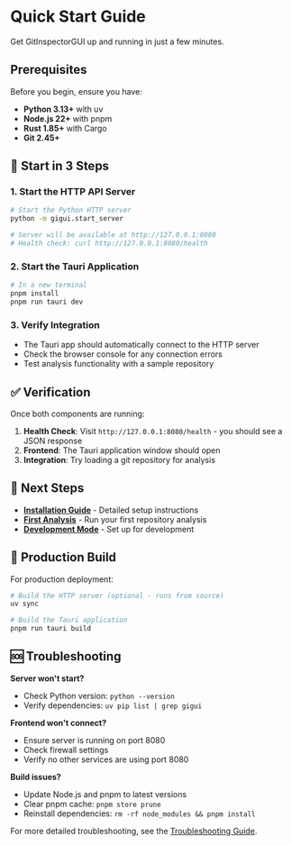 # Quick Start Guide

Get GitInspectorGUI up and running in just a few minutes.

## Prerequisites

Before you begin, ensure you have:

-   **Python 3.13+** with uv
-   **Node.js 22+** with pnpm
-   **Rust 1.85+** with Cargo
-   **Git 2.45+**

## 🚀 Start in 3 Steps

### 1. Start the HTTP API Server

```bash
# Start the Python HTTP server
python -m gigui.start_server

# Server will be available at http://127.0.0.1:8080
# Health check: curl http://127.0.0.1:8080/health
```

### 2. Start the Tauri Application

```bash
# In a new terminal
pnpm install
pnpm run tauri dev
```

### 3. Verify Integration

-   The Tauri app should automatically connect to the HTTP server
-   Check the browser console for any connection errors
-   Test analysis functionality with a sample repository

## ✅ Verification

Once both components are running:

1. **Health Check**: Visit `http://127.0.0.1:8080/health` - you should see a JSON response
2. **Frontend**: The Tauri application window should open
3. **Integration**: Try loading a git repository for analysis

## 🎯 Next Steps

-   **[Installation Guide](installation.md)** - Detailed setup instructions
-   **[First Analysis](first-analysis.md)** - Run your first repository analysis
-   **[Development Mode](../development/development-mode.md)** - Set up for development

## 🔧 Production Build

For production deployment:

```bash
# Build the HTTP server (optional - runs from source)
uv sync

# Build the Tauri application
pnpm run tauri build
```

## 🆘 Troubleshooting

**Server won't start?**

-   Check Python version: `python --version`
-   Verify dependencies: `uv pip list | grep gigui`

**Frontend won't connect?**

-   Ensure server is running on port 8080
-   Check firewall settings
-   Verify no other services are using port 8080

**Build issues?**

-   Update Node.js and pnpm to latest versions
-   Clear pnpm cache: `pnpm store prune`
-   Reinstall dependencies: `rm -rf node_modules && pnpm install`

For more detailed troubleshooting, see the [Troubleshooting Guide](../development/troubleshooting.md).
